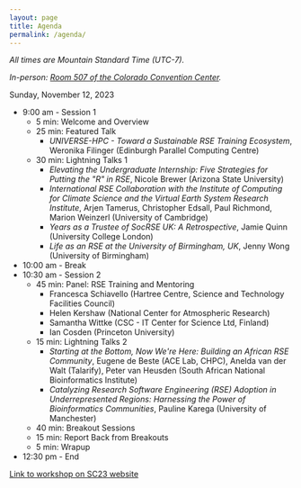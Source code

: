 ```yaml
---
layout: page
title: Agenda
permalink: /agenda/
---
```


*All times are Mountain Standard Time (UTC-7).*

*In-person: <a href="https://sc23.conference-program.com/map/?location=r507">Room 507 of the Colorado Convention Center</a>.*


Sunday, November 12, 2023

- 9:00 am - Session 1
    - 5 min:  Welcome and Overview
    - 25 min:  Featured Talk
        - _UNIVERSE-HPC - Toward a Sustainable RSE Training Ecosystem_,
    Weronika Filinger (Edinburgh Parallel Computing Centre)
    - 30 min:  Lightning Talks 1
        - _Elevating the Undergraduate Internship: Five Strategies for Putting the "R" in RSE_,
        Nicole Brewer (Arizona State University)
        - _International RSE Collaboration with the Institute of Computing for Climate Science and the Virtual Earth System Research Institute_,
        Arjen Tamerus, Christopher Edsall, Paul Richmond, Marion Weinzerl (University of Cambridge)
        - _Years as a Trustee of SocRSE UK: A Retrospective_,
        Jamie Quinn (University College London)
        - _Life as an RSE at the University of Birmingham, UK_,
        Jenny Wong (University of Birmingham)
- 10:00 am - Break
- 10:30 am - Session 2
    - 45 min:  Panel: RSE Training and Mentoring
        - Francesca Schiavello (Hartree Centre, Science and Technology Facilities Council)
        - Helen Kershaw (National Center for Atmospheric Research)
        - Samantha Wittke (CSC - IT Center for Science Ltd, Finland)
        - Ian Cosden (Princeton University)
    - 15 min:  Lightning Talks 2
        - _Starting at the Bottom, Now We're Here: Building an African RSE Community_,
        Eugene de Beste (ACE Lab, CHPC), Anelda van der Walt (Talarify), Peter van Heusden (South African National Bioinformatics Institute)
        - _Catalyzing Research Software Engineering (RSE) Adoption in Underrepresented Regions: Harnessing the Power of Bioinformatics Communities_,
        Pauline Karega (University of Manchester)
    - 40 min:  Breakout Sessions
    - 15 min:  Report Back from Breakouts
    - 5 min:  Wrapup
- 12:30 pm - End


[Link to workshop on SC23 website](https://sc23.supercomputing.org/presentation/?id=wksp142&sess=sess134)
